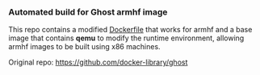 ### Automated build for Ghost armhf image

This repo contains a modified [Dockerfile](Dockerfile) that works for armhf and a base image that contains **qemu** to modify the runtime environment, allowing armhf images to be built using x86 machines.


Original repo: https://github.com/docker-library/ghost
